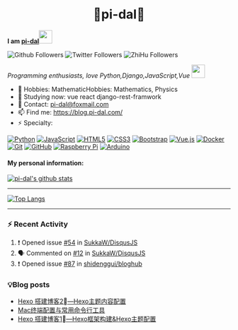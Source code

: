 <h1 align="center">🐍pi-dal🐳</h2>

<b>I am <a href='https://github.com/pi-dal/'>pi-dal</a></b><img src="https://cdn.jsdelivr.net/gh/TheDudeThatCode/TheDudeThatCode@master/Assets/Developer.gif" width="30px">

![Github Followers](https://img.shields.io/badge/dynamic/json?color=%233C3CC4&label=GitHub%20Followers&query=%24.data.totalSubs&url=https%3A%2F%2Fapi.spencerwoo.com%2Fsubstats%2F%3Fsource%3Dgithub%26queryKey%3Dpi-dal&logo=github&style=for-the-badge&link=https://github.com/pi-dal/)
![Twitter Followers](https://img.shields.io/badge/dynamic/json?color=%2333AECC&label=Twitter%20Followers&query=%24.data.totalSubs&url=https%3A%2F%2Fapi.spencerwoo.com%2Fsubstats%2F%3Fsource%3Dtwitter%26queryKey%3Dpidal20&logo=twitter&style=for-the-badge&link=https://twitter.com/pi-dal/)
![ZhiHu Followers](https://img.shields.io/badge/dynamic/json?color=%236BE61A&label=ZhiHu%20Followers&query=%24.data.totalSubs&url=https%3A%2F%2Fapi.spencerwoo.com%2Fsubstats%2F%3Fsource%3Dzhihu%26queryKey%3Dpi-dal&logo=zhihu&style=for-the-badge&link=https://zhihu.com/people/pi-dal/)

_Programming enthusiasts, love Python,Django,JavaScript,Vue_ <img src="https://media.giphy.com/media/WUlplcMpOCEmTGBtBW/giphy.gif" width="30"> 

- 🔭 Hobbies: MathematicHobbies: Mathematics, Physics
- 🌱 Studying now: vue react django-rest-framwork
- 💬 Contact: pi-dal@foxmail.com
- 📫 Find me: https://blog.pi-dal.com/
- ⚡ Specialty:

[![Python](https://img.shields.io/badge/-python-1423A7C?style=flat-square&logo=python&link=https://github.com/pi-dal/)](https://github.com/pi-dal/)
[![JavaScript](https://img.shields.io/badge/-JavaScript-black?style=flat-square&logo=javascript&link=https://github.com/pi-dal/)](https://github.com/pi-dal/)
[![HTML5](https://img.shields.io/badge/-HTML5-E34F26?style=flat-square&logo=html5&logoColor=white&link=https://github.com/pi-dal/)](https://github.com/pi-dal/)
[![CSS3](https://img.shields.io/badge/-CSS3-1572B6?style=flat-square&logo=css3&link=https://github.com/pi-dal/)](https://github.com/pi-dal/)
[![Bootstrap](https://img.shields.io/badge/-Bootstrap-563D7C?style=flat-square&logo=bootstrap&link=https://github.com/pi-dal/)](https://github.com/pi-dal/)
[![Vue.js](https://img.shields.io/badge/-Vuejs-black?style=flat-square&logo=vue.js&link=https://github.com/pi-dal/)](https://github.com/pi-dal/)
[![Docker](https://img.shields.io/badge/-Docker-black?style=flat-square&logo=docker&link=https://githu'9b.com/pi-dal/)](https://github.com/pi-dal/)
[![Git](https://img.shields.io/badge/-Git-black?style=flat-square&logo=git&link=https://github.com/pi-dal/)](https://github.com/pi-dal/)
[![GitHub](https://img.shields.io/badge/-GitHub-181717?style=flat-square&logo=github&link=https://github.com/pi-dal/)](https://github.com/pi-dal/)
[![Raspberry Pi](https://img.shields.io/badge/-Raspberry%20Pi-C51A4A?style=flat-square&logo=Raspberry-Pi&link=https://github.com/pi-dal/)](https://github.com/pi-dal/)
[![Arduino](https://img.shields.io/badge/-Arduino-black?style=flat-square&logo=Arduino&link=https://github.com/pi-dal/)](https://github.com/pi-dal/)

#### My personal information:

[![pi-dal's github stats](https://github-readme-stats.vercel.app/api?username=pi-dal&show_icons=true&theme=tokyonight&count_private=true)](https://github.com/pi-dal)

---

[![Top Langs](https://github-readme-stats.vercel.app/api/top-langs/?username=pi-dal&layout=compact)](https://github.com/pi-dal)

---

### :zap: Recent Activity
<!--START_SECTION:activity-->
1. ❗️ Opened issue [#54](https://github.com/SukkaW/DisqusJS/issues/54) in [SukkaW/DisqusJS](https://github.com/SukkaW/DisqusJS)
2. 🗣 Commented on [#12](https://github.com/SukkaW/DisqusJS/issues/12) in [SukkaW/DisqusJS](https://github.com/SukkaW/DisqusJS)
3. ❗️ Opened issue [#87](https://github.com/shidenggui/bloghub/issues/87) in [shidenggui/bloghub](https://github.com/shidenggui/bloghub)
<!--END_SECTION:activity-->

###   :bulb:Blog posts
<!-- BLOG-POST-LIST:START -->
- [Hexo 搭建博客2⃣️—Hexo主题内容配置](https://blog.pi-dal.com/2020/11/14/Hexo-2/)
- [Mac终端配置与常用命令行工具](https://blog.pi-dal.com/2020/08/06/Mac-Terminal/)
- [Hexo 搭建博客1⃣️—Hexo框架构建&Hexo主题配置](https://blog.pi-dal.com/2020/06/27/Hexo-1/)
<!-- BLOG-POST-LIST:END -->
